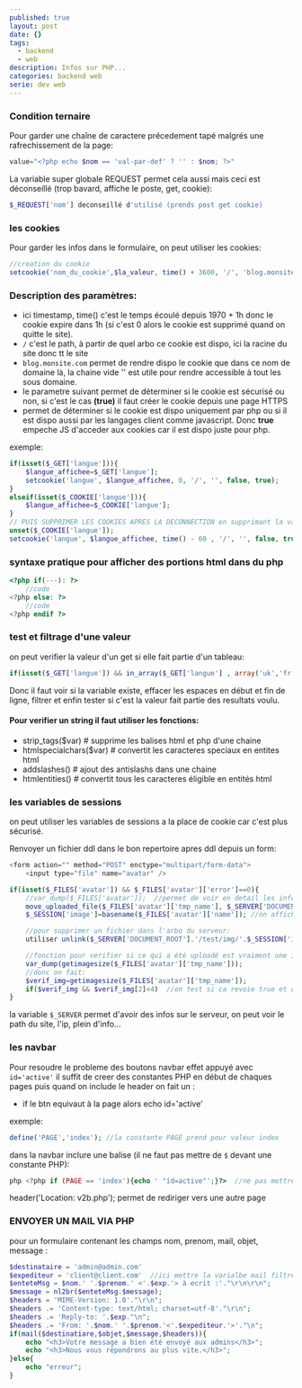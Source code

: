 ```yaml
---
published: true
layout: post
date: {}
tags:
  - backend
  - web
description: Infos sur PHP...
categories: backend web
serie: dev web
---
```

### Condition ternaire
Pour garder une chaîne de caractere précedement tapé malgrés une rafrechissement de la page:
```php
value="<?php echo $nom == 'val-par-def' ? '' : $nom; ?>"
```

La variable super globale REQUEST permet cela aussi mais ceci est déconseillé (trop bavard, affiche le poste, get, cookie):
```php
$_REQUEST['nom'] deconseillé d'utilisé (prends post get cookie)
```

### les cookies
Pour garder les infos dans le formulaire, on peut utiliser les cookies:
```php
//creation du cookie
setcookie('nom_du_cookie',$la_valeur, time() + 3600, '/', 'blog.monsite.com', false, true );
```
### Description des paramètres:
* ici timestamp, time() c'est le temps écoulé depuis 1970 + 1h donc le cookie expire dans 1h (si c'est 0 alors le cookie est supprimé quand on quitte le site).
* `/` c'est le path, à partir de quel arbo ce cookie est dispo, ici la racine du site donc tt le site
* `blog.monsite.com` permet de rendre dispo le cookie que dans ce nom de domaine là, la chaine vide '' est utile pour rendre accessible à tout les sous domaine.
* le parametre suivant permet de déterminer si le cookie est sécurisé ou non, si c'est le cas **(true)** il faut créer le cookie depuis une page HTTPS
* permet de déterminer si le cookie est dispo uniquement par php ou si il est dispo aussi par les langages client comme javascript. Donc **true** empeche JS d'acceder aux cookies car il est dispo juste pour php.

exemple:
```php
if(isset($_GET['langue'])){
	$langue_affichee=$_GET['langue'];
	setcookie('langue', $langue_affichee, 0, '/', '', false, true);
}
elseif(isset($_COOKIE['langue'])){
	$langue_affichee=$_COOKIE['langue'];
}
// PUIS SUPPRIMER LES COOKIES APRES LA DECONNECTION en supprimant la variable puis en supprimant le cookie:
unset($_COOKIE['langue']);
setcookie('langue', $langue_affichee, time() - 60 , '/', '', false, true); //ici on met un timestamp moins 60 secondes pour que le navigateur puisse supprimer le cookie.
```


### syntaxe pratique pour afficher des portions html dans du php
```php
<?php if(---): ?>
	//code
<?php else: ?>
	//code
<?php endif ?>
```

### test et filtrage d'une valeur
on peut verifier la valeur d'un get si elle fait partie d'un tableau:
```php
if(isset($_GET['langue']) && in_array($_GET['langue'] , array('uk','fr','it','es')))
```
Donc il faut voir si la variable existe, effacer les espaces en début et fin de ligne, filtrer et enfin tester si c'est la valeur fait partie des resultats voulu.


#### Pour verifier un string il faut utiliser les fonctions:
* strip_tags($var)  		# supprime les balises html et php d'une chaine
* htmlspecialchars($var) 	# convertit les caracteres speciaux en entites html
* addslashes() 				# ajout des antislashs dans une chaine
* htmlentities()			# convertit tous les caracteres éligible en entités html

### les variables de sessions
on peut utiliser les variables de sessions a la place de cookie car c'est plus sécurisé.


Renvoyer un fichier ddl dans le bon repertoire apres ddl depuis un form:
```php
<form action="" method="POST" enctype="multipart/form-data">
	<input type="file" name="avatar" />

if(isset($_FILES['avatar']) && $_FILES['avatar']['error']==0){
	//var_dump($_FILES['avatar']);  //permet de voir en detail les infos sur le fichier
	move_uploaded_file($_FILES['avatar']['tmp_name'], $_SERVER['DOCUMENT_ROOT'].'/test/img/'.basename($_FILES['avatar']['name'])); //deplacer le fichier de son emplacement temporaire vers sa destination definitif
	$_SESSION['image']=basename($_FILES['avatar']['name']); //on affiche l'image dans une balise img...

	//pour supprimer un fichier dans l'arbo du serveur:
	utiliser unlink($_SERVER['DOCUMENT_ROOT'].'/test/img/'.$_SESSION['image']);

	//fonction pour verifier si ce qui a été uploadé est vraiment une image, eller renvoie un bool:
	var_dump(getimagesize($_FILES['avatar']['tmp_name']));
	//donc on fait:
	$verif_img=getimagesize($_FILES['avatar']['tmp_name']);
	if($verif_img && $verif_img[2]<4)  //on test si ca revoie true et que l'img est soit un gif,jpeg ou png (1=gif 2=jpeg 3=png donc Inferieur a 4 permet de tester ça)
}
```

la variable `$_SERVER` permet d'avoir des infos sur le serveur, on peut voir le path du site, l'ip, plein d'info...

### les navbar
Pour resoudre le probleme des boutons navbar effet appuyé avec `id='active'`
il suffit de creer des constantes PHP en début de chaques pages puis quand on include le header
on fait un :
* if le btn equivaut à la page alors echo id='active'

exemple:
```php
define('PAGE','index'); //la constante PAGE prend pour valeur index
```

dans la navbar inclure une balise (il ne faut pas mettre de `$` devant une constante PHP): 
```php
php <?php if (PAGE == 'index'){echo ' "id=active"';}?>  //ne pas mettre $ devant page
```

header('Location: v2b.php'); permet de rediriger vers une autre page



### ENVOYER UN MAIL VIA PHP
pour un formulaire contenant les champs nom, prenom, mail, objet, message :
```php
$destinataire = 'admin@admin.com'
$expediteur = 'client@client.com'  //ici mettre la varialbe mail filtré au préalable...
$enteteMsg = $nom.' '.$prenom.' <'.$exp.'> à ecrit :'."\r\n\r\n";
$message = nl2br($enteteMsg.$message);
$headers = 'MIME-Version: 1.0'."\r\n";
$headers .= 'Content-type: text/html; charset=utf-8'."\r\n";
$headers .= 'Reply-to: '.$exp."\n";
$headers .= 'From: '.$nom.' '.$prenom.'<'.$expediteur.'>'."\n";
if(mail($destinatiare,$objet,$message,$headers)){
	echo "<h3>Votre message a bien été envoyé aux admins</h3>";
	echo "<h3>Nous vous répondrons au plus vite.</h3>";
}else{
	echo "erreur";
}
```
